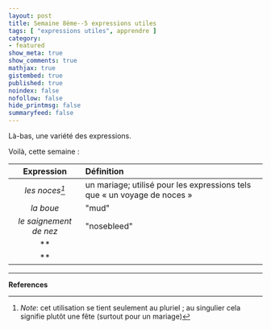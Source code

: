 ```yaml
---
layout: post
title: Semaine 8ème--5 expressions utiles
tags: [ "expressions utiles", apprendre ]
category:
- featured
show_meta: true
show_comments: true
mathjax: true
gistembed: true
published: true
noindex: false
nofollow: false
hide_printmsg: false
summaryfeed: false
---
```


Là-bas, une variété des expressions.

Voilà, cette semaine :

| Expression | Définition |
| :--------: | :--------- |
| *les noces[^1]* | un mariage; utilisé pour les expressions tels que « un voyage de noces » |
| *la boue* | "mud" |
| *le saignement de nez* | "nosebleed" |
| ** | |
| ** | |

---

__References__

[^1]: *Note*: cet utilisation se tient seulement au pluriel ; au singulier cela signifie plutôt une fête (surtout pour un mariage)

<!--
vim: spell spelllang=fr
-->
